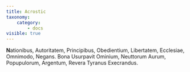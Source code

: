 ```yaml
---
title: Acrostic
taxonomy:
    category:
        - docs
visible: true
---
```


**N**ationibus, Autoritatem, Principibus, Obedientium,
Libertatem, Ecclesiae, Omnimodo, Negans.
Bona Usurpavit Ominium, Neuttorum Aurum, Popupulorum,
Argentum, Revera Tyranus Execrandus.
